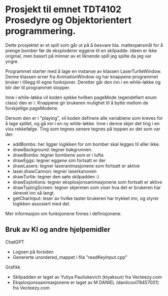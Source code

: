 # Prosjekt til emnet TDT4102 Prosedyre og Objektorientert programmering. 
Dette prosjektet er et spill som går ut på å besvare bla. mattespørsmål for å prenge bomber før de eksploderer eggene til en skilpadde. Ideen er ikke original, men basert på minner av et liknende spill jeg spilte da jeg var yngre. 

Programmet starter med å lage en instanse av klassen LaserTurtleWindow. Denne klassen arver fra AnimationWindow og har knappene programmet bruker i tillegg til egne funksjoner. Deretter går den inn i en while-løkke og blir der til programmet stopper. 

Inne i while-løkka vil koden sjekke hvilken pageMode (egendefiert enum class) den er i. Knappene gir brukeren mulighet til å bytte mellom de forskjellige pageModene. 

Dersom den er i "playing", vil koden definere alle variablene som kreves for å lage spillet, og gå inn i en ny while-løkke. Inne i denne skjer det ting i en viss rekkefølge. Ting som tegnes senere tegnes på toppen av det som var der:
- addBombs: her ligger logikken for om bomber skal legges til eller ikke. 
- drawBackground: tegner bakgrunnen. 
- drawBombs: tegner bombene som er i lufta
- drawEggs: tegner eggene sim fortsatt er der
- drawLasers: tegner laseranimasjonene som fortsatt er aktive
- laser.drawCannon: tegner laserkanonen 
- drawTurtle: tegner den søte skilpadden :)
- drawExplotions: tegner eksplosjonsanimasjonene som fortsatt er aktive
- drawTypingScreen: tegner skjermen som viser hva det er brukeren har skrevet inn så langt.
- getCharInput: leser av hvilke taster brukeren har trykket inn, og styrer logikken assosiert med det. 


Mer informasjon om funksjonene finnes i definisjonene. 



## Bruk av KI og andre hjelpemidler
ChatGPT
- Logoen på forsiden
- Genererte unordered_mappet i fila "readKeyInput.cpp"

Grafikk
- Skilpadden er laget av Yuliya Pauliukevich (klyaksun) fra Vecteezy.com
- Eksplosjonssanimasjonene er laget av M DANIEL (danilcool78457001) fra Vecteezy.com
